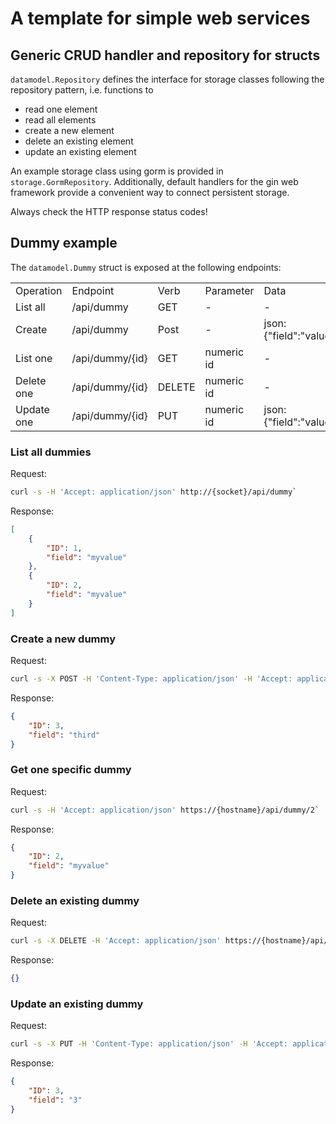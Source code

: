 # A template for simple web services

## Generic CRUD handler and repository for structs

`datamodel.Repository` defines the interface for storage classes following the repository pattern, i.e. functions to
* read one element
* read all elements
* create a new element
* delete an existing element
* update an existing element

An example storage class using gorm is provided in `storage.GormRepository`. Additionally, default handlers for the
gin web framework provide a convenient way to connect persistent storage.

Always check the HTTP response status codes!

## Dummy example

The `datamodel.Dummy` struct is exposed at the following endpoints:
<table>
<tr>
<td>Operation</td>
<td>Endpoint</td>
<td>Verb</td>
<td>Parameter</td>
<td>Data</td>
<td>Result</td>
</tr>
<tr>
<td>List all</td>
<td>/api/dummy</td>
<td>GET</td>
<td>-</td>
<td>-</td>
<td>json:[{},{},...]</td>
</tr>
<tr>
<td>Create</td>
<td>/api/dummy</td>
<td>Post</td>
<td>-</td>
<td>json:{"field":"value"}</td>
<td>json:{"id":numeric,"field":"value"}</td>
</tr>
<tr>
<td>List one</td>
<td>/api/dummy/{id}</td>
<td>GET</td>
<td>numeric id</td>
<td>-</td>
<td>json:{"id":numeric,"field":"value"}</td>
</tr>
<tr>
<td>Delete one</td>
<td>/api/dummy/{id}</td>
<td>DELETE</td>
<td>numeric id</td>
<td>-</td>
<td>-</td>
</tr>
<tr>
<td>Update one</td>
<td>/api/dummy/{id}</td>
<td>PUT</td>
<td>numeric id</td>
<td>json:{"field":"value"}</td>
<td>json:{"id":numeric,"field":"value"}</td>
</tr>
</table>

### List all dummies

Request:

```bash
curl -s -H 'Accept: application/json' http://{socket}/api/dummy`
```

Response:
```json
[
    {
        "ID": 1,
        "field": "myvalue"
    },
    {
        "ID": 2,
        "field": "myvalue"
    }
]
```

### Create a new dummy
Request:
```bash
curl -s -X POST -H 'Content-Type: application/json' -H 'Accept: application/json' -d '{"field":"third"}' https://{hostname}/api/dummy/2`
```

Response:
```json
{
    "ID": 3,
    "field": "third"
}
```

### Get one specific dummy 
Request:
```bash
curl -s -H 'Accept: application/json' https://{hostname}/api/dummy/2`
```

Response:
```json
{
    "ID": 2,
    "field": "myvalue"
}
```

### Delete an existing dummy
Request:
```bash
curl -s -X DELETE -H 'Accept: application/json' https://{hostname}/api/dummy/2`
```

Response:
```json
{}
```

### Update an existing dummy
Request:
```bash
curl -s -X PUT -H 'Content-Type: application/json' -H 'Accept: application/json' -d '{"field":"3"}' https://{hostname}/api/dummy/3`
```

Response:
```json
{
    "ID": 3,
    "field": "3"
}
```
